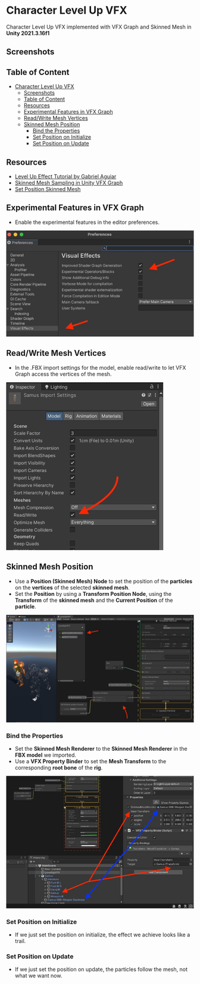# Character Level Up VFX

Character Level Up VFX implemented with VFX Graph and Skinned Mesh in **Unity 2021.3.16f1**

## Screenshots

## Table of Content

- [Character Level Up VFX](#character-level-up-vfx)
  - [Screenshots](#screenshots)
  - [Table of Content](#table-of-content)
  - [Resources](#resources)
  - [Experimental Features in VFX Graph](#experimental-features-in-vfx-graph)
  - [Read/Write Mesh Vertices](#readwrite-mesh-vertices)
  - [Skinned Mesh Position](#skinned-mesh-position)
    - [Bind the Properties](#bind-the-properties)
    - [Set Position on Initialize](#set-position-on-initialize)
    - [Set Position on Update](#set-position-on-update)

## Resources

- [Level Up Effect Tutorial by Gabriel Aguiar](https://www.youtube.com/watch?v=tnUPngBEnQ8)
- [Skinned Mesh Sampling in Unity VFX Graph](https://www.youtube.com/watch?v=bIMyCKr0bFs)
- [Set Position Skinned Mesh](<https://docs.unity3d.com/Packages/com.unity.visualeffectgraph@12.0/manual/Block-SetPosition(Mesh).html>)

## Experimental Features in VFX Graph

- Enable the experimental features in the editor preferences.

![Picture](./docs/1.jpg)

## Read/Write Mesh Vertices

- In the .FBX import settings for the model, enable read/write to let VFX Graph access the vertices of the mesh.

![Picture](./docs/2.jpg)

## Skinned Mesh Position

- Use a **Position (Skinned Mesh) Node** to set the position of the **particles** on the **vertices** of the selected **skinned mesh**.
- Set the **Position** by using a **Transform Position Node**, using the **Transform** of the **skinned mesh** and the **Current Position** of the **particle**.

![Picture](./docs/3.jpg)

### Bind the Properties

- Set the **Skinned Mesh Renderer** to the **Skinned Mesh Renderer** in the **FBX model** we imported.
- Use a **VFX Property Binder** to set the **Mesh Transform** to the corresponding **root bone** of the **rig**.

![Picture](./docs/4.jpg)

### Set Position on Initialize

- If we just set the position on initialize, the effect we achieve looks like a trail.

### Set Position on Update

- If we just set the position on update, the particles follow the mesh, not what we want now.

